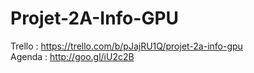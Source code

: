 Projet-2A-Info-GPU
==================

Trello : https://trello.com/b/pJajRU1Q/projet-2a-info-gpu  
Agenda : http://goo.gl/iU2c2B
